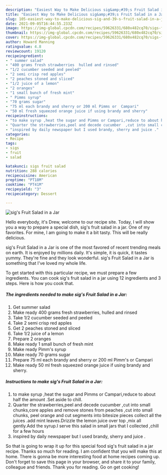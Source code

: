 ```yaml
---
description: "Easiest Way to Make Delicious sig&amp;#39;s Fruit Salad in a Jar"
title: "Easiest Way to Make Delicious sig&amp;#39;s Fruit Salad in a Jar"
slug: 105-easiest-way-to-make-delicious-sig-and-39-s-fruit-salad-in-a-jar
date: 2021-09-05T16:44:55.233Z
image: https://img-global.cpcdn.com/recipes/59626331/680x482cq70/sigs-fruit-salad-in-a-jar-recipe-main-photo.jpg
thumbnail: https://img-global.cpcdn.com/recipes/59626331/680x482cq70/sigs-fruit-salad-in-a-jar-recipe-main-photo.jpg
cover: https://img-global.cpcdn.com/recipes/59626331/680x482cq70/sigs-fruit-salad-in-a-jar-recipe-main-photo.jpg
author: Howard Manning
ratingvalue: 4.8
reviewcount: 19120
recipeingredient:
- " summer salad"
- "400 grams fresh strawberries  hulled and rinsed"
- "1/2 cucumber seeded and peeled"
- "2 semi crisp red apples"
- "2 peaches stoned and sliced"
- "1/2 juice of a lemon"
- "2 oranges"
- "1 small bunch of fresh mint"
- " Pimms syrup"
- "70 grams sugar"
- "75 ml each brandy and sherry or 200 ml Pimms or  Campari"
- "50 ml fresh squeezed orange juice if using brandy and sherry"
recipeinstructions:
- "to make syrup ,heat the sugar and Pimms or Campari,reduce to about half the amount .Set aside  to chill."
- "Quarter the strawberries,peel and decede cucumber  ,cut into small chunks,core apples and remove stones from peaches ,cut into small chunks, peel orange and cut segments into bitesize pieces collect all the juices .add mint leaves.Drizzle the lemon juice over top ,mix all gently.Add the syrup.I serve this salad in small jars that I collected ,chill for a few hours"
- "inspired by daily newspaper but I used brandy, sherry and juice ."
categories:
- Recipe
tags:
- sigs
- fruit
- salad

katakunci: sigs fruit salad 
nutrition: 288 calories
recipecuisine: American
preptime: "PT18M"
cooktime: "PT41M"
recipeyield: "3"
recipecategory: Dessert

---
```



![sig&#39;s Fruit Salad in a Jar](https://img-global.cpcdn.com/recipes/59626331/680x482cq70/sigs-fruit-salad-in-a-jar-recipe-main-photo.jpg)

Hello everybody, it's Drew, welcome to our recipe site. Today, I will show you a way to prepare a special dish, sig&#39;s fruit salad in a jar. One of my favorites. For mine, I am going to make it a bit tasty. This will be really delicious.

sig&#39;s Fruit Salad in a Jar is one of the most favored of recent trending meals on earth. It is enjoyed by millions daily. It's simple, it is quick, it tastes yummy. They're fine and they look wonderful. sig&#39;s Fruit Salad in a Jar is something that I've loved my whole life.




To get started with this particular recipe, we must prepare a few ingredients. You can cook sig&#39;s fruit salad in a jar using 12 ingredients and 3 steps. Here is how you cook that.

<!--inarticleads1-->

##### The ingredients needed to make sig&#39;s Fruit Salad in a Jar:

1. Get  summer salad
1. Make ready 400 grams fresh strawberries,  hulled and rinsed
1. Take 1/2 cucumber seeded and peeled
1. Take 2 semi crisp red apples
1. Get 2 peaches stoned and sliced
1. Take 1/2 juice of a lemon
1. Prepare 2 oranges
1. Make ready 1 small bunch of fresh mint
1. Make ready  Pimm&#39;s syrup
1. Make ready 70 grams sugar
1. Prepare 75 ml each brandy and sherry or 200 ml Pimm&#39;s or  Campari
1. Make ready 50 ml fresh squeezed orange juice if using brandy and sherry.




<!--inarticleads2-->

##### Instructions to make sig&#39;s Fruit Salad in a Jar:

1. to make syrup ,heat the sugar and Pimms or Campari,reduce to about half the amount .Set aside  to chill.
1. Quarter the strawberries,peel and decede cucumber  ,cut into small chunks,core apples and remove stones from peaches ,cut into small chunks, peel orange and cut segments into bitesize pieces collect all the juices .add mint leaves.Drizzle the lemon juice over top ,mix all gently.Add the syrup.I serve this salad in small jars that I collected ,chill for a few hours
1. inspired by daily newspaper but I used brandy, sherry and juice .




So that is going to wrap it up for this special food sig&#39;s fruit salad in a jar recipe. Thanks so much for reading. I am confident that you will make this at home. There is gonna be more interesting food at home recipes coming up. Don't forget to save this page in your browser, and share it to your family, colleague and friends. Thank you for reading. Go on get cooking!
